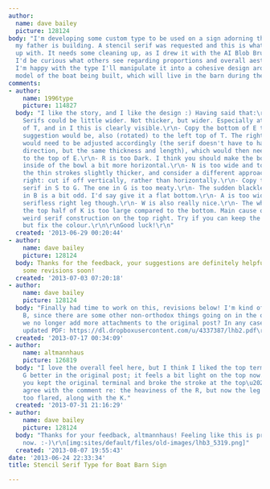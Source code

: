 ```yaml
---
author:
  name: dave bailey
  picture: 128124
body: "I'm developing some custom type to be used on a sign adorning the boat barn
  my father is building. A stencil serif was requested and this is what I've come
  up with. It needs some cleaning up, as I drew it with the AI Blob Brush tool, but
  I'd be curious what others see regarding proportions and overall aesthetics. Once
  I'm happy with the type I'll manipulate it into a cohesive design around a half-hull
  model of the boat being built, which will live in the barn during the off-season.\r\n\r\n[img:sites/default/files/old-images/lhb_5621.png]"
comments:
- author:
    name: 1996type
    picture: 114827
  body: "I like the story, and I like the design :) Having said that:\r\n\r\n- The
    Serifs could be little wider. Not thicker, but wider. Especially at the bottom
    of T, and in I this is clearly visible.\r\n- Copy the bottom of E to L. And my
    suggestion would be, also (rotated) to the left top of T. The right top of T then
    would need to be adjusted accordingly (the serif doesn't have to have the same
    direction, but the same thickness and length), which would then need to be copied
    to the top of E.\r\n- R is too Dark. I think you should make the bottom of the
    inside of the bowl a bit more horizontal.\r\n- N is too wide and too light. Make
    the thin strokes slightly thicker, and consider a different approach for the bottom
    right: cut if off vertically, rather than horizontally.\r\n- Copy the top right
    serif in S to G. The one in G is too meaty.\r\n- The sudden blackletter-like style
    in B is a bit odd. I'd say give it a flat bottom.\r\n- A is too wide. I like the
    serifless right leg though.\r\n- W is also really nice.\r\n- The white space in
    the top half of K is too large compared to the bottom. Main cause of this is the
    weird serif construction on the top right. Try if you can keep the weirdness,
    but fix the colour.\r\n\r\nGood luck!\r\n"
  created: '2013-06-29 00:20:44'
- author:
    name: dave bailey
    picture: 128124
  body: Thanks for the feedback, your suggestions are definitely helpful. Will post
    some revisions soon!
  created: '2013-07-03 07:20:18'
- author:
    name: dave bailey
    picture: 128124
  body: "Finally had time to work on this, revisions below! I'm kind of into the funky
    B, since there are some other non-orthodox things going on in the other glyphs.\r\n\r\nCan
    we no longer add more attachments to the original post? In any case, here's an
    updated PDF: https://dl.dropboxusercontent.com/u/4337387/lhb2.pdf\r\n\r\n[img:sites/default/files/old-images/lhb2_6530.png]"
  created: '2013-07-17 00:34:09'
- author:
    name: altmannhaus
    picture: 126819
  body: "I love the overall feel here, but I think I liked the top terminal of the
    G better in the original post; it feels a bit light on the top now. Perhaps if
    you kept the original terminal and broke the stroke at the top\u2026\r\n\r\nI
    agree with the comment re: the heaviness of the R, but now the leg feels a bit
    too flared, along with the K."
  created: '2013-07-31 21:16:29'
- author:
    name: dave bailey
    picture: 128124
  body: "Thanks for your feedback, altmannhaus! Feeling like this is pretty solid
    now. :-)\r\n[img:sites/default/files/old-images/lhb3_5319.png]"
  created: '2013-08-07 19:55:43'
date: '2013-06-24 22:33:34'
title: Stencil Serif Type for Boat Barn Sign

---
```

